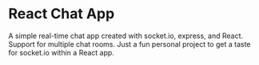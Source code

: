 # React Chat App

A simple real-time chat app created with socket.io, express, and React. Support for multiple chat rooms. Just a fun personal project to get a taste for socket.io within a React app.
